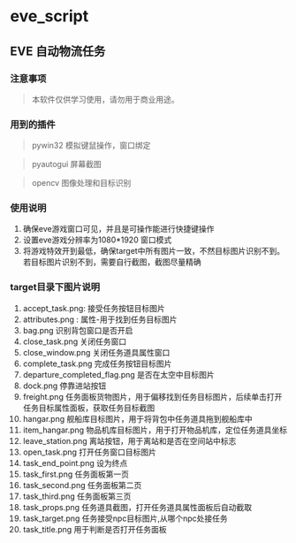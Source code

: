 # eve_script

## EVE 自动物流任务

### 注意事项

> 本软件仅供学习使用，请勿用于商业用途。

### 用到的插件

> pywin32 模拟键鼠操作，窗口绑定

> pyautogui 屏幕截图

> opencv 图像处理和目标识别 

### 使用说明

1. 确保eve游戏窗口可见，并且是可操作能进行快捷键操作
2. 设置eve游戏分辨率为1080*1920 窗口模式
3. 将游戏特效开到最低，确保target中所有图片一致，不然目标图片识别不到。若目标图片识别不到，需要自行截图，截图尽量精确

### target目录下图片说明

1. accept_task.png: 接受任务按钮目标图片
2. attributes.png : 属性-用于找到任务目标图片
3. bag.png 识别背包窗口是否开启
4. close_task.png 关闭任务窗口
5. close_window.png 关闭任务道具属性窗口
6. complete_task.png 完成任务按钮目标图片
7. departure_completed_flag.png 是否在太空中目标图片
8. dock.png 停靠进站按钮
9. freight.png 任务面板货物图片，用于偏移找到任务目标图片，后续单击打开任务目标属性面板，获取任务目标截图
10. hangar.png 舰船库目标图片，用于将背包中任务道具拖到舰船库中
11. item_hangar.png 物品机库目标图片，用于打开物品机库，定位任务道具坐标
12. leave_station.png 离站按钮，用于离站和是否在空间站中标志
13. open_task.png 打开任务窗口目标图片
14. task_end_point.png 设为终点
15. task_first.png 任务面板第一页
16. task_second.png 任务面板第二页
17. task_third.png 任务面板第三页
18. task_props.png 任务道具截图，打开任务道具属性面板后自动截取
19. task_target.png 任务接受npc目标图片,从哪个npc处接任务
20. task_title.png 用于判断是否打开任务面板
